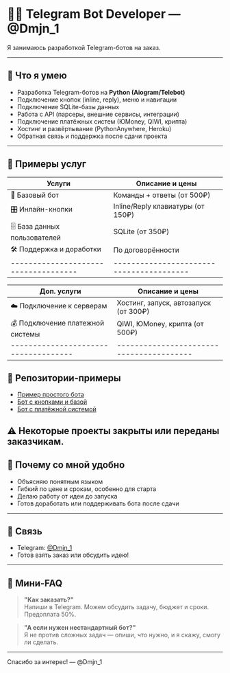 # 👨‍💻 Telegram Bot Developer — @Dmjn_1

Я занимаюсь разработкой Telegram-ботов на заказ.

---

## 📌 Что я умею

- Разработка Telegram-ботов на **Python (Aiogram/Telebot)**
- Подключение кнопок (inline, reply), меню и навигации
- Подключение SQLite-базы данных
- Работа с API (парсеры, внешние сервисы, интеграции)
- Подключение платёжных систем (ЮMoney, QIWI, крипта)
- Хостинг и развёртывание (PythonAnywhere, Heroku)
- Обратная связь и поддержка после сдачи проекта

---

## 💼 Примеры услуг

| Услуги                             | Описание и цены                        |
|------------------------------------|----------------------------------------|
| 🤖 Базовый бот                     | Команды + ответы (от 500₽)             |
| 🎛 Инлайн-кнопки                   | Inline/Reply клавиатуры (от 150₽)      |
| 🗄 База данных пользователей       | SQLite (от 350₽)                       |
| 🛠 Поддержка и доработки           | По договорённости                      |
|------------------------------------|----------------------------------------|

| Доп. услуги                        | Описание и цены                        |
|------------------------------------|----------------------------------------|
| ☁️ Подключение к серверам          | Хостинг, запуск, автозапуск (от 300₽)  |
| 💰 Подключение платежной системы   | QIWI, ЮMoney, крипта (от 500₽)         |
|------------------------------------|----------------------------------------|

## 📂 Репозитории-примеры

- [Пример простого бота](https://github.com/yourusername/simple-bot)
- [Бот с кнопками и базой](https://github.com/yourusername/bot-with-db)
- [Бот с платёжной системой](https://github.com/yourusername/payment-bot)

⚠️ Некоторые проекты закрыты или переданы заказчикам.
---

## 🤝 Почему со мной удобно

- Объясняю понятным языком
- Гибкий по цене и срокам, особенно для старта
- Делаю работу от идеи до запуска
- Готов доработать или поддерживать бота после сдачи

---

## 📩 Связь

- Telegram: [@Dmjn_1](https://t.me/Dmjn_1)
- Готов взять заказ или обсудить идею!

---

## 📎 Мини-FAQ

> **"Как заказать?"**  
Напиши в Telegram. Можем обсудить задачу, бюджет и сроки. Предоплата 50%.

> **"А если нужен нестандартный бот?"**  
Я не против сложных задач — опиши, что нужно, и я скажу, смогу ли сделать.

---

Спасибо за интерес!
— @Dmjn_1
